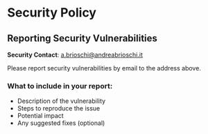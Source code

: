 # Security Policy

## Reporting Security Vulnerabilities

**Security Contact**: [a.brioschi@andreabrioschi.it](mailto:a.brioschi@andreabrioschi.it)

Please report security vulnerabilities by email to the address above. 

### What to include in your report:
- Description of the vulnerability
- Steps to reproduce the issue  
- Potential impact
- Any suggested fixes (optional)